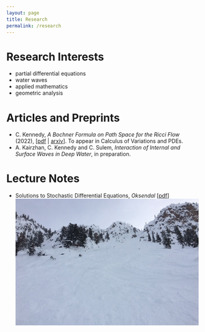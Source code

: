 ```yaml
---
layout: page
title: Research
permalink: /research
---
```


Research Interests
======
  - partial differential equations
  - water waves
  - applied mathematics
  - geometric analysis

Articles and Preprints
======
  - C. Kennedy, _A Bochner Formula on Path Space for the Ricci Flow_ (2022), \[[pdf](/assets/1909.04193.pdf) \| [arxiv](https://arxiv.org/abs/1909.04193)\]. To appear in Calculus of Variations and PDEs.
  - A. Kairzhan, C. Kennedy and C. Sulem, _Interaction of Internal and Surface Waves in Deep Water_, in preparation.

Lecture Notes
======
  - Solutions to Stochastic Differential Equations, _Oksendal_ \[[pdf](/assets/Solutions_to_Oksendal.pdf)]
![](assets/img/KHMR_Terminator.jpg)
